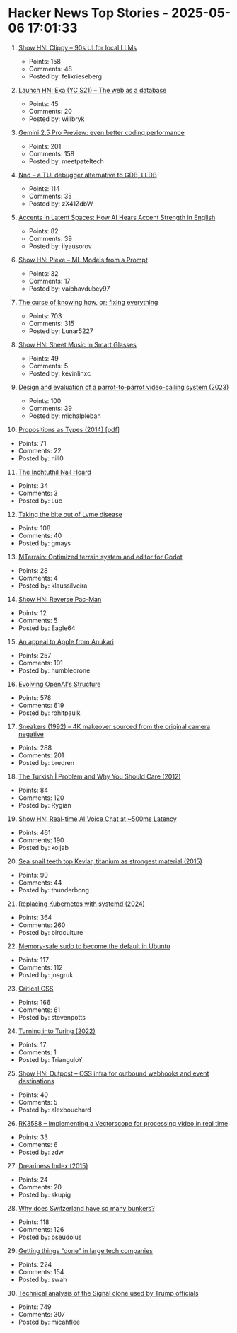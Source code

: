 # Hacker News Top Stories - 2025-05-06 17:01:33

1. [Show HN: Clippy – 90s UI for local LLMs](https://felixrieseberg.github.io/clippy/)
   - Points: 158
   - Comments: 48
   - Posted by: felixrieseberg

2. [Launch HN: Exa (YC S21) – The web as a database](undefined)
   - Points: 45
   - Comments: 20
   - Posted by: willbryk

3. [Gemini 2.5 Pro Preview: even better coding performance](https://developers.googleblog.com/en/gemini-2-5-pro-io-improved-coding-performance/)
   - Points: 201
   - Comments: 158
   - Posted by: meetpateltech

4. [Nnd – a TUI debugger alternative to GDB, LLDB](https://github.com/al13n321/nnd)
   - Points: 114
   - Comments: 35
   - Posted by: zX41ZdbW

5. [Accents in Latent Spaces: How AI Hears Accent Strength in English](https://accent-strength.boldvoice.com/)
   - Points: 82
   - Comments: 39
   - Posted by: ilyausorov

6. [Show HN: Plexe – ML Models from a Prompt](https://github.com/plexe-ai/plexe)
   - Points: 32
   - Comments: 17
   - Posted by: vaibhavdubey97

7. [The curse of knowing how, or; fixing everything](https://notashelf.dev/posts/curse-of-knowing)
   - Points: 703
   - Comments: 315
   - Posted by: Lunar5227

8. [Show HN: Sheet Music in Smart Glasses](undefined)
   - Points: 49
   - Comments: 5
   - Posted by: kevinlinxc

9. [Design and evaluation of a parrot-to-parrot video-calling system (2023)](https://www.smithsonianmag.com/smart-news/scientists-taught-pet-parrots-to-video-call-each-other-and-the-birds-loved-it-180982041/)
   - Points: 100
   - Comments: 39
   - Posted by: michalpleban

10. [Propositions as Types (2014) [pdf]](https://homepages.inf.ed.ac.uk/wadler/papers/propositions-as-types/propositions-as-types.pdf)
   - Points: 71
   - Comments: 22
   - Posted by: nill0

11. [The Inchtuthil Nail Hoard](https://www.scottishhistory.org/articles/the-inchtuthil-nail-hoard/)
   - Points: 34
   - Comments: 3
   - Posted by: Luc

12. [Taking the bite out of Lyme disease](https://news.northwestern.edu/stories/2025/04/taking-the-bite-out-of-lyme-disease/)
   - Points: 108
   - Comments: 40
   - Posted by: gmays

13. [MTerrain: Optimized terrain system and editor for Godot](https://github.com/mohsenph69/Godot-MTerrain-plugin)
   - Points: 28
   - Comments: 4
   - Posted by: klaussilveira

14. [Show HN: Reverse Pac-Man](https://reverse-pacman.staticrun.app/index)
   - Points: 12
   - Comments: 5
   - Posted by: Eagle64

15. [An appeal to Apple from Anukari](https://anukari.com/blog/devlog/an-appeal-to-apple)
   - Points: 257
   - Comments: 101
   - Posted by: humbledrone

16. [Evolving OpenAI's Structure](https://openai.com/index/evolving-our-structure/)
   - Points: 578
   - Comments: 619
   - Posted by: rohitpaulk

17. [Sneakers (1992) – 4K makeover sourced from the original camera negative](https://www.blu-ray.com/movies/Sneakers-4K-Blu-ray/343185/)
   - Points: 288
   - Comments: 201
   - Posted by: bredren

18. [The Turkish İ Problem and Why You Should Care (2012)](https://haacked.com/archive/2012/07/05/turkish-i-problem-and-why-you-should-care.aspx/)
   - Points: 84
   - Comments: 120
   - Posted by: Rygian

19. [Show HN: Real-time AI Voice Chat at ~500ms Latency](https://github.com/KoljaB/RealtimeVoiceChat)
   - Points: 461
   - Comments: 190
   - Posted by: koljab

20. [Sea snail teeth top Kevlar, titanium as strongest material (2015)](https://www.cbc.ca/radio/asithappens/as-it-happens-thursday-edition-1.2963357/sea-snail-teeth-top-kevlar-titanium-as-world-s-strongest-material-1.2963549)
   - Points: 90
   - Comments: 44
   - Posted by: thunderbong

21. [Replacing Kubernetes with systemd (2024)](https://blog.yaakov.online/replacing-kubernetes-with-systemd/)
   - Points: 364
   - Comments: 260
   - Posted by: birdculture

22. [Memory-safe sudo to become the default in Ubuntu](https://trifectatech.org/blog/memory-safe-sudo-to-become-the-default-in-ubuntu/)
   - Points: 117
   - Comments: 112
   - Posted by: jnsgruk

23. [Critical CSS](https://critical-css-extractor.kigo.studio/)
   - Points: 166
   - Comments: 61
   - Posted by: stevenpotts

24. [Turning into Turing (2022)](https://jk-keller.com/o__o/rotational_growth/)
   - Points: 17
   - Comments: 1
   - Posted by: TrianguloY

25. [Show HN: Outpost – OSS infra for outbound webhooks and event destinations](https://github.com/hookdeck/outpost)
   - Points: 40
   - Comments: 5
   - Posted by: alexbouchard

26. [RK3588 – Implementing a Vectorscope for processing video in real time](http://jas-hacks.blogspot.com/2025/05/rk3588-implementing-vectorscope-for.html)
   - Points: 33
   - Comments: 6
   - Posted by: zdw

27. [Dreariness Index (2015)](http://us-climate.blogspot.com/2015/03/dreary-weather.html)
   - Points: 24
   - Comments: 20
   - Posted by: skupig

28. [Why does Switzerland have so many bunkers?](https://www.thedial.world/articles/news/issue-27/switzerland-civilian-bunkers)
   - Points: 118
   - Comments: 126
   - Posted by: pseudolus

29. [Getting things “done” in large tech companies](https://www.seangoedecke.com/getting-things-done/)
   - Points: 224
   - Comments: 154
   - Posted by: swah

30. [Technical analysis of the Signal clone used by Trump officials](https://micahflee.com/tm-sgnl-the-obscure-unofficial-signal-app-mike-waltz-uses-to-text-with-trump-officials/)
   - Points: 749
   - Comments: 307
   - Posted by: micahflee

